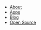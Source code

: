- [About](http://whyso.co.nz/about "About the company")
- [Apps](http://whyso.co.nz/apps "Android Apps")
- [Blog](http://flaviusb.net/blog ":flaviusb's Blog")
- [Open Source](http://flaviusb.net/opensource "Open Source Projects")
